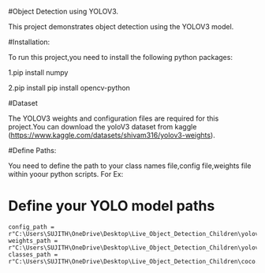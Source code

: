 #Object Detection using YOLOV3.

This project demonstrates object detection using the YOLOV3 model.

#Installation:

To run this project,you need to install the following python packages:

1.pip install numpy

2.pip install pip install opencv-python

#Dataset

The YOLOV3 weights and configuration files are required for this project.You can download the yoloV3 dataset from kaggle (https://www.kaggle.com/datasets/shivam316/yolov3-weights).

#Define Paths:

You need to define the path to your class names file,config file,weights file within yoour python scripts.
For Ex:
 # Define your YOLO model paths
    config_path = r"C:\Users\SUJITH\OneDrive\Desktop\Live_Object_Detection_Children\yolov3.cfg"
    weights_path = r"C:\Users\SUJITH\OneDrive\Desktop\Live_Object_Detection_Children\yolov3.weights"
    classes_path = r"C:\Users\SUJITH\OneDrive\Desktop\Live_Object_Detection_Children\coco.names"

